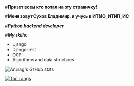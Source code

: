 #**Привет всем кто попал на эту страничку!**

#**Меня зовут Сухов Владимир, я учусь в ИТМО_ИТИП_ИС**

#**_Python backend developer_**

#**_My skills:_**

- Django
- Django-rest
- OOP
- Algorithms and data structures

![Anurag's GitHub stats](https://github-readme-stats.vercel.app/api?username=babtiss&show_icons=true&theme=radical)

[![Top Langs](https://github-readme-stats.vercel.app/api/top-langs/?username=babtiss&layout=compact)](https://github.com/babtiss/github-readme-stats)
